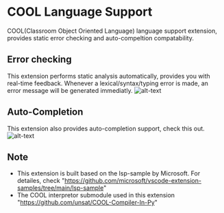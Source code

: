 # COOL Language Support
COOL(Classroom Object Oriented Language) language support extension, provides static error checking and auto-compeltion compatability.

## Error checking
This extension performs static analysis automatically, provides you with real-time feedback. Whenever a lexical/syntax/typing error is made, an error message will be generated immediatly.
![alt-text](https://github.com/unsat/COOL-Language-Support/blob/1814f51e0a6fa4ad980eaf19fe4d48792affa11d/GIFs/error_message.gif)

## Auto-Completion
This extension also provides auto-completion support, check this out.
![alt-text](https://github.com/unsat/COOL-Language-Support/blob/1814f51e0a6fa4ad980eaf19fe4d48792affa11d/GIFs/COOL_snippet.gif)

## Note
 -	This extension is built based on the lsp-sample by Microsoft. For detailes, check "https://github.com/microsoft/vscode-extension-samples/tree/main/lsp-sample"
 -	The COOL interpretor submodule used in this extension "https://github.com/unsat/COOL-Compiler-In-Py"
